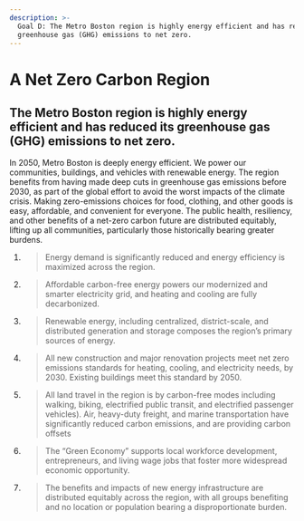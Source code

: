 ```yaml
---
description: >-
  Goal D: The Metro Boston region is highly energy efficient and has reduced its
  greenhouse gas (GHG) emissions to net zero.
---
```


# A Net Zero Carbon Region

## The Metro Boston region is highly energy efficient and has reduced its greenhouse gas \(GHG\) emissions to net zero.

In 2050, Metro Boston is deeply energy efficient. We power our communities, buildings, and vehicles with renewable energy. The region benefits from having made deep cuts in greenhouse gas emissions before 2030, as part of the global effort to avoid the worst impacts of the climate crisis. Making zero-emissions choices for food, clothing, and other goods is easy, affordable, and convenient for everyone. The public health, resiliency, and other benefits of a net-zero carbon future are distributed equitably, lifting up all communities, particularly those historically bearing greater burdens.

1. > Energy demand is significantly reduced and energy efficiency is maximized across the region.
2. > Affordable carbon-free energy powers our modernized and smarter electricity grid, and heating and cooling are fully decarbonized.
3. > Renewable energy, including centralized, district-scale, and distributed generation and storage composes the region’s primary sources of energy.
4. > All new construction and major renovation projects meet net zero emissions standards for heating, cooling, and electricity needs, by 2030. Existing buildings meet this standard by 2050.
5. > All land travel in the region is by carbon-free modes including walking, biking, electrified public transit, and electrified passenger vehicles\). Air, heavy-duty freight, and marine transportation have significantly reduced carbon emissions, and are providing carbon offsets
6. > The “Green Economy” supports local workforce development, entrepreneurs, and living wage jobs that foster more widespread economic opportunity.
7. > The benefits and impacts of new energy infrastructure are distributed equitably across the region, with all groups benefiting and no location or population bearing a disproportionate burden.

